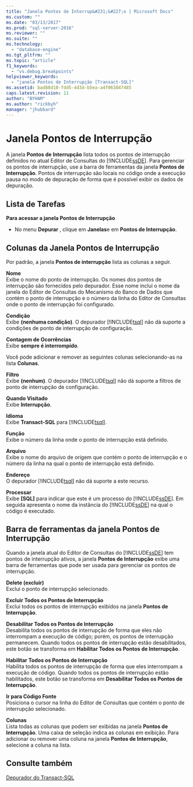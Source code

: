 ```yaml
---
title: "Janela Pontos de Interrup&#231;&#227;o | Microsoft Docs"
ms.custom: ""
ms.date: "03/13/2017"
ms.prod: "sql-server-2016"
ms.reviewer: ""
ms.suite: ""
ms.technology: 
  - "database-engine"
ms.tgt_pltfrm: ""
ms.topic: "article"
f1_keywords: 
  - "vs.debug.breakpoints"
helpviewer_keywords: 
  - "janela Pontos de Interrupção [Transact-SQL]"
ms.assetid: bad88d10-fdd5-4d3d-b5ea-a4f063847485
caps.latest.revision: 11
author: "BYHAM"
ms.author: "rickbyh"
manager: "jhubbard"
---
```

# Janela Pontos de Interrup&#231;&#227;o
  A janela **Pontos de Interrupção** lista todos os pontos de interrupção definidos no atual Editor de Consultas do [!INCLUDE[ssDE](../../includes/ssde-md.md)]. Para gerenciar os pontos de interrupção, use a barra de ferramentas da janela **Pontos de Interrupção**. Pontos de interrupção são locais no código onde a execução pausa no modo de depuração de forma que é possível exibir os dados de depuração.  
  
## Lista de Tarefas  
 **Para acessar a janela Pontos de Interrupção**  
  
-   No menu **Depurar** , clique em **Janelas**e em **Pontos de Interrupção**.  
  
## Colunas da Janela Pontos de Interrupção  
 Por padrão, a janela **Pontos de interrupção** lista as colunas a seguir.  
  
 **Nome**  
 Exibe o nome do ponto de interrupção. Os nomes dos pontos de interrupção são fornecidos pelo depurador. Esse nome inclui o nome da janela do Editor de Consultas do Mecanismo do Banco de Dados que contém o ponto de interrupção e o número da linha do Editor de Consultas onde o ponto de interrupção foi configurado.  
  
 **Condição**  
 Exibe **(nenhuma condição)**. O depurador [!INCLUDE[tsql](../../includes/tsql-md.md)] não dá suporte a condições de ponto de interrupção de configuração.  
  
 **Contagem de Ocorrências**  
 Exibe **sempre é interrompido**.  
  
 Você pode adicionar e remover as seguintes colunas selecionando-as na lista **Colunas**.  
  
 **Filtro**  
 Exibe **(nenhum)**. O depurador [!INCLUDE[tsql](../../includes/tsql-md.md)] não dá suporte a filtros de ponto de interrupção de configuração.  
  
 **Quando Visitado**  
 Exibe **Interrupção**.  
  
 **Idioma**  
 Exibe **Transact-SQL** para [!INCLUDE[tsql](../../includes/tsql-md.md)].  
  
 **Função**  
 Exibe o número da linha onde o ponto de interrupção está definido.  
  
 **Arquivo**  
 Exibe o nome do arquivo de origem que contém o ponto de interrupção e o número da linha na qual o ponto de interrupção está definido.  
  
 **Endereço**  
 O depurador [!INCLUDE[tsql](../../includes/tsql-md.md)] não dá suporte a este recurso.  
  
 **Processar**  
 Exibe **[SQL]** para indicar que este é um processo do [!INCLUDE[ssDE](../../includes/ssde-md.md)]. Em seguida apresenta o nome da instância do [!INCLUDE[ssDE](../../includes/ssde-md.md)] na qual o código é executado.  
  
## Barra de ferramentas da janela Pontos de Interrupção  
 Quando a janela atual do Editor de Consultas do [!INCLUDE[ssDE](../../includes/ssde-md.md)] tem pontos de interrupção ativos, a janela **Pontos de Interrupção** exibe uma barra de ferramentas que pode ser usada para gerenciar os pontos de interrupção.  
  
 **Delete (excluir)**  
 Exclui o ponto de interrupção selecionado.  
  
 **Excluir Todos os Pontos de Interrupção**  
 Exclui todos os pontos de interrupção exibidos na janela **Pontos de Interrupção**.  
  
 **Desabilitar Todos os Pontos de Interrupção**  
 Desabilita todos os pontos de interrupção de forma que eles não interrompam a execução de código; porém, os pontos de interrupção permanecem. Quando todos os pontos de interrupção estão desabilitados, este botão se transforma em **Habilitar Todos os Pontos de Interrupção**.  
  
 **Habilitar Todos os Pontos de Interrupção**  
 Habilita todos os pontos de interrupção de forma que eles interrompam a execução de código. Quando todos os pontos de interrupção estão habilitados, este botão se transforma em **Desabilitar Todos os Pontos de Interrupção**.  
  
 **Ir para Código Fonte**  
 Posiciona o cursor na linha do Editor de Consultas que contém o ponto de interrupção selecionado.  
  
 **Colunas**  
 Lista todas as colunas que podem ser exibidas na janela **Pontos de Interrupção**. Uma caixa de seleção indica as colunas em exibição. Para adicionar ou remover uma coluna na janela **Pontos de Interrupção**, selecione a coluna na lista.  
  
## Consulte também  
 [Depurador do Transact-SQL](../../relational-databases/scripting/transact-sql-debugger.md)  
  
  